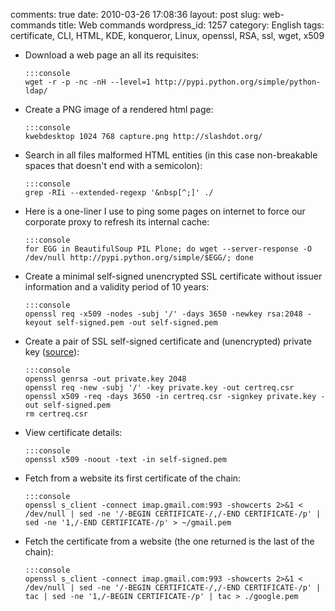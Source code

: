 comments: true
date: 2010-03-26 17:08:36
layout: post
slug: web-commands
title: Web commands
wordpress_id: 1257
category: English
tags: certificate, CLI, HTML, KDE, konqueror, Linux, openssl, RSA, ssl, wget, x509

  * Download a web page an all its requisites:

        :::console
        wget -r -p -nc -nH --level=1 http://pypi.python.org/simple/python-ldap/

  * Create a PNG image of a rendered html page:

        :::console
        kwebdesktop 1024 768 capture.png http://slashdot.org/

  * Search in all files malformed HTML entities (in this case non-breakable spaces that doesn't end with a semicolon):

        :::console
        grep -RIi --extended-regexp '&nbsp[^;]' ./

  * Here is a one-liner I use to ping some pages on internet to force our corporate proxy to refresh its internal cache:

        :::console
        for EGG in BeautifulSoup PIL Plone; do wget --server-response -O /dev/null http://pypi.python.org/simple/$EGG/; done

  * Create a minimal self-signed unencrypted SSL certificate without issuer information and a validity period of 10 years:

        :::console
        openssl req -x509 -nodes -subj '/' -days 3650 -newkey rsa:2048 -keyout self-signed.pem -out self-signed.pem

  * Create a pair of SSL self-signed certificate and (unencrypted) private key ([source](http://devsec.org/info/ssl-cert.html)):

        :::console
        openssl genrsa -out private.key 2048
        openssl req -new -subj '/' -key private.key -out certreq.csr
        openssl x509 -req -days 3650 -in certreq.csr -signkey private.key -out self-signed.pem
        rm certreq.csr

  * View certificate details:

        :::console
        openssl x509 -noout -text -in self-signed.pem

  * Fetch from a website its first certificate of the chain:

        :::console
        openssl s_client -connect imap.gmail.com:993 -showcerts 2>&1 < /dev/null | sed -ne '/-BEGIN CERTIFICATE-/,/-END CERTIFICATE-/p' | sed -ne '1,/-END CERTIFICATE-/p' > ~/gmail.pem

  * Fetch the certificate from a website (the one returned is the last of the chain):

        :::console
        openssl s_client -connect imap.gmail.com:993 -showcerts 2>&1 < /dev/null | sed -ne '/-BEGIN CERTIFICATE-/,/-END CERTIFICATE-/p' | tac | sed -ne '1,/-BEGIN CERTIFICATE-/p' | tac > ./google.pem

